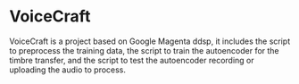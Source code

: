 # VoiceCraft

VoiceCraft is a project based on Google Magenta ddsp, it includes the script to preprocess the training data, the script to train the autoencoder for the timbre transfer, and the script to test the autoencoder recording or uploading the audio to process.
